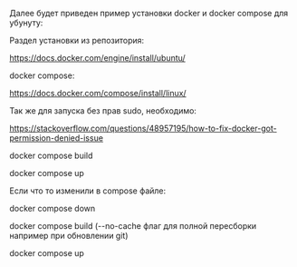 Далее будет приведен пример установки docker и docker compose для убунуту:

Раздел установки из репозитория:

https://docs.docker.com/engine/install/ubuntu/

docker compose:

https://docs.docker.com/compose/install/linux/

Так же для запуска без прав sudo, необходимо:

https://stackoverflow.com/questions/48957195/how-to-fix-docker-got-permission-denied-issue

docker compose build

docker compose up

Если что то изменили в compose файле:

docker compose down

docker compose build (--no-cache флаг для полной пересборки например при обновлении git)

docker compose up